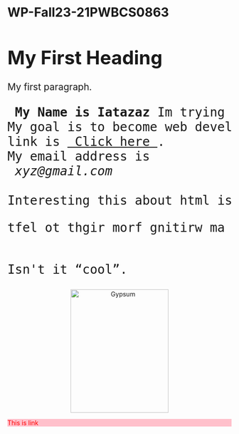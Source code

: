 # WP-Fall23-21PWBCS0863
<!DOCTYPE html>
<html>
<head>
<title>  WEBSITE </title>
<style>
h1{
styling.css
</style>
</head>
<body>
<h1 style="font-size:300%;">My First Heading</h1>
<p style="font-size:150%;">My first paragraph.</p>
<pre style="font-size:200%;">
<b> My Name is Iatazaz</b> Im trying to learn html to design webpages.
My goal is to become web developer.I am trying to learn this language from a website whose 
link is <a href="https://www.w3schhols.com" target="_blank" title="Go to w3 schools"> Click here </a>. 
My email address is <address> xyz@gmail.com </address>
Interesting this about html is that you can write in both directions.
<p style="color:red:"><bdo dir="rtl"> I am writing from right to left </bdo></p>
Isn't it <q>cool</q>.
</pre>
<center> <img src="C:\Users\Malik Iatazaz\Desktop\gypsm.jpg" width="220" height="277"  alt="Gypsum"> </center>
<p style="color:red;background-color:pink;><a href="https://www.w3schools.com" target="_blank" title="Go to w3 schools">This is link </a><p>

</body>
</html>
